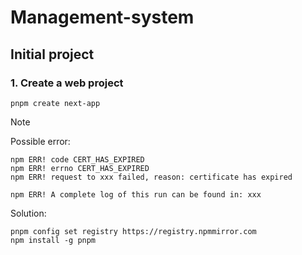 # Management-system

## Initial project

### 1. Create a web project

```shell
pnpm create next-app
```

> [!NOTE]
> Possible error:
> ```shell
> npm ERR! code CERT_HAS_EXPIRED
> npm ERR! errno CERT_HAS_EXPIRED
> npm ERR! request to xxx failed, reason: certificate has expired
>
> npm ERR! A complete log of this run can be found in: xxx
> ```
> Solution:
> ```shell
> pnpm config set registry https://registry.npmmirror.com
> npm install -g pnpm
> ```
